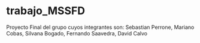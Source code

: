 # trabajo_MSSFD
Proyecto Final del grupo cuyos integrantes son: Sebastian Perrone, Mariano Cobas, Silvana Bogado, Fernando Saavedra, David Calvo
